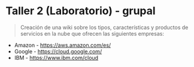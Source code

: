 # Taller 2 (Laboratorio) - grupal

> Creación de una wiki sobre los tipos, características y productos de servicios en la nube que ofrecen las siguientes empresas:
* Amazon - https://aws.amazon.com/es/
* Google - https://cloud.google.com/
* IBM - https://www.ibm.com/cloud
